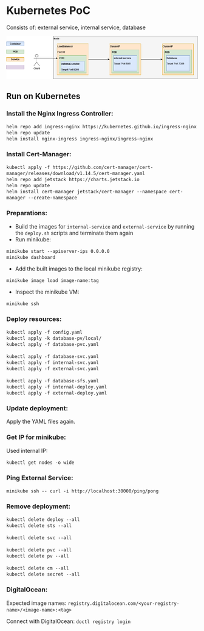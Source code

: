 # Kubernetes PoC

Consists of: external service, internal service, database

![Architecture](Specification.png)

## Run on Kubernetes

### Install the Nginx Ingress Controller:

```shell
helm repo add ingress-nginx https://kubernetes.github.io/ingress-nginx
helm repo update
helm install nginx-ingress ingress-nginx/ingress-nginx
```

### Install Cert-Manager:

```shell
kubectl apply -f https://github.com/cert-manager/cert-manager/releases/download/v1.14.5/cert-manager.yaml
helm repo add jetstack https://charts.jetstack.io
helm repo update
helm install cert-manager jetstack/cert-manager --namespace cert-manager --create-namespace
```

### Preparations:

- Build the images for `internal-service` and `external-service` by running the `deploy.sh` scripts and terminate them again
- Run minikube:

```shell
minikube start --apiserver-ips 0.0.0.0
minikube dashboard
```

- Add the built images to the local minikube registry:

```shell
minikube image load image-name:tag
```

- Inspect the minikube VM:

```shell
minikube ssh
```

### Deploy resources:

```shell
kubectl apply -f config.yaml
kubectl apply -k database-pv/local/
kubectl apply -f database-pvc.yaml

kubectl apply -f database-svc.yaml
kubectl apply -f internal-svc.yaml
kubectl apply -f external-svc.yaml

kubectl apply -f database-sfs.yaml
kubectl apply -f internal-deploy.yaml
kubectl apply -f external-deploy.yaml
```

### Update deployment:

Apply the YAML files again.

### Get IP for minikube:

Used internal IP:

```shell
kubectl get nodes -o wide
```

### Ping External Service:

```shell
minikube ssh -- curl -i http://localhost:30000/ping/pong
```

### Remove deployment:

```shell
kubectl delete deploy --all
kubectl delete sts --all

kubectl delete svc --all

kubectl delete pvc --all
kubectl delete pv --all

kubectl delete cm --all
kubectl delete secret --all
```

### DigitalOcean:

Expected image names: `registry.digitalocean.com/<your-registry-name>/<image-name>:<tag>`

Connect with DigitalOcean: `doctl registry login`
